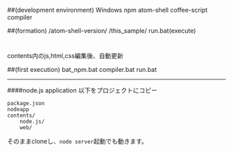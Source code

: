 ##(development environment)
Windows
npm
atom-shell
coffee-script compiler


##(formation)
	/atom-shell-version/
	/this_sample/
		run.bat(execute)
#

contents内のjs,html,css編集後、自動更新

##(first execution)
	bat_npm.bat
	compiler.bat
	run.bat


---
####node.js application
以下をプロジェクトにコピー

	package.json
	nodeapp
	contents/
		node.js/
		web/

そのままcloneし、`node server`起動でも動きます。
